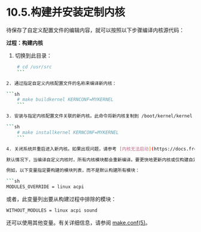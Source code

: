 # 10.5.构建并安装定制内核

待保存了自定义配置文件的编辑内容，就可以按照以下步骤编译内核源代码：

**过程：构建内核**

1. 切换到此目录：

```sh
    # cd /usr/src
    ```

2. 通过指定自定义内核配置文件的名称来编译新内核：

```sh
    # make buildkernel KERNCONF=MYKERNEL
    ```

3. 安装与指定内核配置文件关联的新内核。此命令将新内核复制到 /boot/kernel/kernel 并将旧内核保存到 /boot/kernel.old/kernel：

```sh
    # make installkernel KERNCONF=MYKERNEL
    ```

4. 关闭系统并重启进入新内核。如果出现问题，请参考 [内核无法启动](https://docs.freebsd.org/en/books/handbook/kernelconfig/#kernelconfig-noboot)。

默认情况下，当编译自定义内核时，所有内核模块都会重新编译。要更快地更新内核或仅构建自定义模块，可以在开始构建内核之前编辑 /etc/make.conf。

例如，以下变量指定要构建的模块列表，而不是默认构建所有模块：

```sh
MODULES_OVERRIDE = linux acpi
```

或者，此变量列出要从构建过程中排除的模块：

```sh
WITHOUT_MODULES = linux acpi sound
```

还可以使用其他变量。有关详细信息，请参阅 [make.conf(5)](https://man.freebsd.org/cgi/man.cgi?query=make.conf&sektion=5&format=html)。

